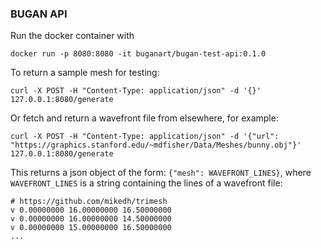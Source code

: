 ### BUGAN API

Run the docker container with

    docker run -p 8080:8080 -it buganart/bugan-test-api:0.1.0

To return a sample mesh for testing:

    curl -X POST -H "Content-Type: application/json" -d '{}' 127.0.0.1:8080/generate

Or fetch and return a wavefront file from elsewhere, for example:

    curl -X POST -H "Content-Type: application/json" -d '{"url": "https://graphics.stanford.edu/~mdfisher/Data/Meshes/bunny.obj"}' 127.0.0.1:8080/generate

This returns a json object of the form: `{"mesh": WAVEFRONT_LINES}`,
where `WAVEFRONT_LINES` is a string containing the lines of a wavefront file:

```
# https://github.com/mikedh/trimesh
v 0.00000000 16.00000000 16.50000000
v 0.00000000 16.00000000 14.50000000
v 0.00000000 15.00000000 16.50000000
...
```
